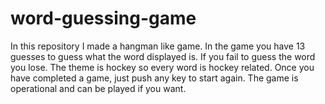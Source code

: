 # word-guessing-game

In this repository I made a hangman like game. In the game you have 13 guesses to guess what the word displayed is. If you fail to guess the word you lose. The theme is hockey so every word is hockey related. Once you have completed a game, just push any key to start again. The game is operational and can be played if you want.
